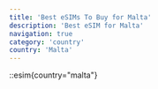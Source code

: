 ```yaml
---
title: 'Best eSIMs To Buy for Malta'
description: 'Best eSIM for Malta'
navigation: true
category: 'country'
country: 'Malta'
---
```


::esim{country="malta"}
